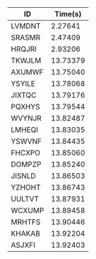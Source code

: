 |ID|Time(s)|
|-|-|
|LVMDNT|2.27641|
|SRASMR|2.47409|
|HRQJRI|2.93206|
|TKWJLM|13.73379|
|AXUMWF|13.75040|
|YSYILE|13.78068|
|JIXTQC|13.79176|
|PQXHYS|13.79544|
|WVYNJR|13.82487|
|LMHEQI|13.83035|
|YSWVNF|13.84435|
|FHCXPO|13.85060|
|DOMPZP|13.85240|
|JISNLD|13.86503|
|YZHOHT|13.86743|
|UULTVT|13.87931|
|WCXUMP|13.89458|
|MRHTFS|13.90446|
|KHAKAB|13.92204|
|ASJXFI|13.92403|
